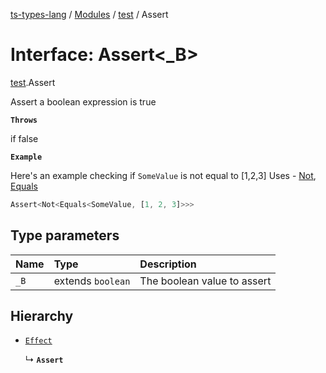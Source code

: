 [ts-types-lang](../README.md) / [Modules](../modules.md) / [test](../modules/test.md) / Assert

# Interface: Assert<_B\>

[test](../modules/test.md).Assert

Assert a boolean expression is true

**`Throws`**

if false

**`Example`**

Here's an example checking if `SomeValue` is not equal to [1,2,3]
Uses - [Not](../modules/util.md#not), [Equals](../modules/util.md#equals)

```ts
Assert<Not<Equals<SomeValue, [1, 2, 3]>>>
```

## Type parameters

| Name | Type | Description |
| :------ | :------ | :------ |
| `_B` | extends `boolean` | The boolean value to assert |

## Hierarchy

- [`Effect`](effect.Effect.md)

  ↳ **`Assert`**
